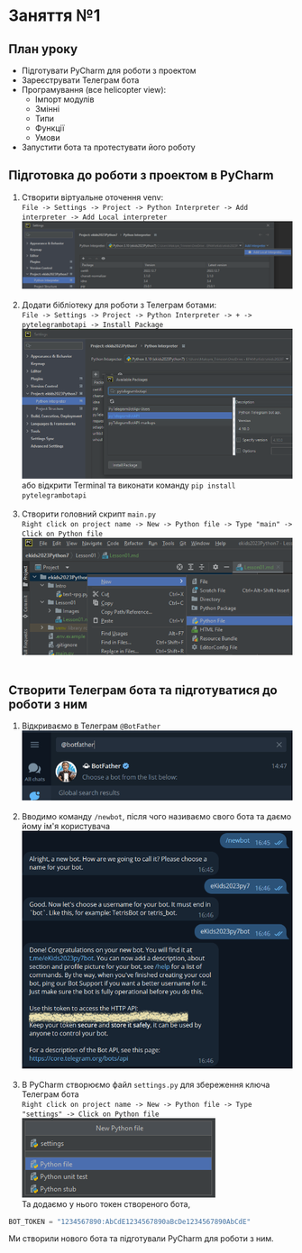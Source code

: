 # Заняття №1

## План уроку
* Підготувати PyCharm для роботи з проектом
* Зареєструвати Телеграм бота
* Програмування (все helicopter view):
  * Імпорт модулів
  * Змінні
  * Типи
  * Функції
  * Умови
* Запустити бота та протестувати його роботу

## Підготовка до роботи з проектом в PyCharm

1. Створити віртуальне оточення venv:<br>
`File -> Settings -> Project -> Python Interpreter -> Add interpreter -> Add Local interpreter`<br>
![Create Venv](Images/venv.png)<br><br>
2. Додати бібліотеку для роботи з Телеграм ботами:<br>
`File -> Settings -> Project -> Python Interpreter -> + -> pytelegrambotapi -> Install Package`<br>
![Install pytelegrambotapi](Images/pytelegrambotapi.png)<br>
або відкрити Terminal та виконати команду `pip install pytelegrambotapi`<br><br>
3. Створити головний скрипт `main.py`<br>
`Right click on project name -> New -> Python file -> Type "main" -> Click on Python file`<br>
![Create main.py](Images/main.png)<br><br>


## Створити Телеграм бота та підготуватися до роботи з ним

1. Відкриваємо в Телеграм `@BotFather`<br>
![BotFather](Images/botfather.png)<br><br>
2. Вводимо команду `/newbot`, після чого називаємо свого бота та даємо йому ім'я користувача<br>
![New bot](Images/new_bot.png)<br><br>
3. В PyCharm створюємо файл `settings.py` для збереження ключа Телеграм бота<br>
`Right click on project name -> New -> Python file -> Type "settings" -> Click on Python file`<br>
![Create settings.py](Images/settings.png)<br>
Та додаємо у нього токен створеного бота,
```python
BOT_TOKEN = "1234567890:AbCdE1234567890aBcDe1234567890AbCdE"
```

Ми створили нового бота та підготували PyCharm для роботи з ним.
